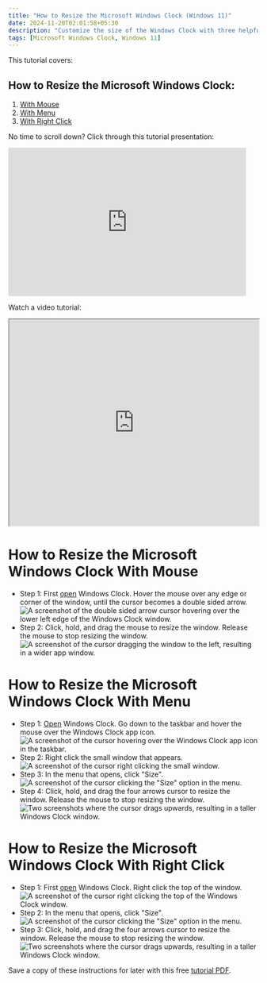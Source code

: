 ```yaml
---
title: "How to Resize the Microsoft Windows Clock (Windows 11)"
date: 2024-11-20T02:01:58+05:30
description: "Customize the size of the Windows Clock with three helpful tips."
tags: [Microsoft Windows Clock, Windows 11]
---
```

This tutorial covers:

## How to Resize the Microsoft Windows Clock:
1. [With Mouse](#1)
2. [With Menu](#2)
3. [With Right Click](#3)

<p>No time to scroll down? Click through this tutorial presentation:</p>
<iframe src="https://docs.google.com/presentation/d/1pPXMEIrOCo1B-BdDWNjpuVH12xwE4apDE74oGPlf8Fk/embed?start=false&loop=false&delayms=3000" frameborder="0" width="480" height="299" allowfullscreen="true" mozallowfullscreen="true" webkitallowfullscreen="true"></iframe>

<br />

Watch a video tutorial:
<iframe class="BLOG_video_class" allowfullscreen="" youtube-src-id="TBQarqGJtkY" width="100%" height="416" src="https://www.youtube.com/embed/TBQarqGJtkY"></iframe>

<br />

<h1 id="1">How to Resize the Microsoft Windows Clock With Mouse</h1>

* Step 1: First [open](https://qhtutorials.github.io/posts/how-to-open-microsoft-windows-clock/) Windows Clock. Hover the mouse over any edge or corner of the window, until the cursor becomes a double sided arrow. <div class="stepimage">![A screenshot of the double sided arrow cursor hovering over the lower left edge of the Windows Clock window.](bloghoverresizemouse1edit.png "Hover over the edge/corner")</div>
* Step 2: Click, hold, and drag the mouse to resize the window. Release the mouse to stop resizing the window. <div class="stepimage">![A screenshot of the cursor dragging the window to the left, resulting in a wider app window.](bloghoverresizemouse2edit.png "Drag the mouse")</div>

<h1 id="2">How to Resize the Microsoft Windows Clock With Menu</h1>

* Step 1: [Open](https://qhtutorials.github.io/posts/how-to-open-microsoft-windows-clock/) Windows Clock. Go down to the taskbar and hover the mouse over the Windows Clock app icon. <div class="stepimage">![A screenshot of the cursor hovering over the Windows Clock app icon in the taskbar.](bloghoveroverappiconedit.png "Hover over the app icon")</div>
* Step 2: Right click the small window that appears. <div class="stepimage">![A screenshot of the cursor right clicking the small window.](blogrightclicksmallwindowedit.png "Right click the small window")</div>
* Step 3: In the menu that opens, click "Size". <div class="stepimage">![A screenshot of the cursor clicking the "Size" option in the menu.](bloghoverrightclicksizeedit.png "Click 'Size' ")</div>
* Step 4: Click, hold, and drag the four arrows cursor to resize the window. Release the mouse to stop resizing the window. <div class="stepimage">![Two screenshots where the cursor drags upwards, resulting in a taller Windows Clock window.](bloghoverrightclickresize.png "Drag the mouse")</div>

<h1 id="3">How to Resize the Microsoft Windows Clock With Right Click</h1>

* Step 1: First [open](https://qhtutorials.github.io/posts/how-to-open-microsoft-windows-clock/) Windows Clock. Right click the top of the window. <div class="stepimage">![A screenshot of the cursor right clicking the top of the Windows Clock window.](blogrightclicktopsizeedit.png "Right click the top of the window")</div>
* Step 2: In the menu that opens, click "Size". <div class="stepimage">![A screenshot of the cursor clicking the "Size" option in the menu.](blogrightclicktopsize2edit.png "Click 'Size' ")</div>
* Step 3: Click, hold, and drag the four arrows cursor to resize the window. Release the mouse to stop resizing the window. <div class="stepimage">![Two screenshots where the cursor drags upwards, resulting in a taller Windows Clock window.](bloghoverrightclickresize.png "Drag the mouse")</div>

Save a copy of these instructions for later with this free [tutorial PDF](https://drive.google.com/file/d/17Jn6OrLw5wYdfwRuAs9SREFSmFKweli2/view?usp=sharing).

<br />







